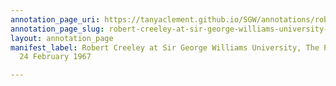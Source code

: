 ```yaml
---
annotation_page_uri: https://tanyaclement.github.io/SGW/annotations/robert-creeley-at-sir-george-williams-university-the-poetry-series-24-february-1967-canvas-1-unknown.json
annotation_page_slug: robert-creeley-at-sir-george-williams-university-the-poetry-series-24-february-1967-canvas-1-unknown
layout: annotation_page
manifest_label: Robert Creeley at Sir George Williams University, The Poetry Series,
  24 February 1967

---
```

